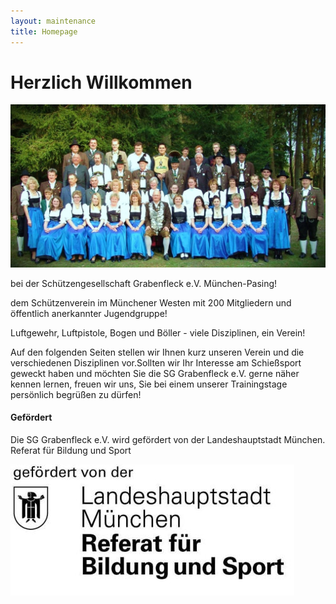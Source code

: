 ```yaml
---
layout: maintenance
title: Homepage
---
```

# Herzlich Willkommen

![Gruppenfoto Grabenfleck](/images/uploads/gruppenfoto.jpg "Gruppenfoto Grabenfleck")

bei der Schützengesellschaft Grabenfleck e.V. München-Pasing!

dem Schützenverein im Münchener Westen mit 200 Mitgliedern und öffentlich anerkannter Jugendgruppe!

Luftgewehr, Luftpistole, Bogen und Böller - viele Disziplinen, ein Verein!

Auf den folgenden Seiten stellen wir Ihnen kurz unseren Verein und die verschiedenen Disziplinen vor.Sollten wir Ihr Interesse am Schießsport geweckt haben und möchten Sie die SG Grabenfleck e.V. gerne näher kennen lernen, freuen wir uns, Sie bei einem unserer Trainingstage persönlich begrüßen zu dürfen!

#### Gefördert

Die SG Grabenfleck e.V. wird gefördert von der Landeshauptstadt München. Referat für Bildung und Sport

![Landeshauptstadt München - Referat für Bildung und Sport](/images/uploads/referat-bildung-sport.jpg "Landeshauptstadt München - Referat für Bildung und Sport")